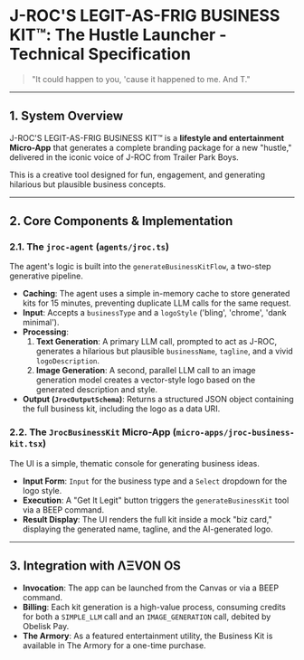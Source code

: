 # J-ROC'S LEGIT-AS-FRIG BUSINESS KIT™: The Hustle Launcher - Technical Specification

> "It could happen to you, 'cause it happened to me. And T."

---

## 1. System Overview

J-ROC'S LEGIT-AS-FRIG BUSINESS KIT™ is a **lifestyle and entertainment Micro-App** that generates a complete branding package for a new "hustle," delivered in the iconic voice of J-ROC from Trailer Park Boys.

This is a creative tool designed for fun, engagement, and generating hilarious but plausible business concepts.

---

## 2. Core Components & Implementation

### 2.1. The `jroc-agent` (`agents/jroc.ts`)
The agent's logic is built into the `generateBusinessKitFlow`, a two-step generative pipeline.
- **Caching**: The agent uses a simple in-memory cache to store generated kits for 15 minutes, preventing duplicate LLM calls for the same request.
- **Input**: Accepts a `businessType` and a `logoStyle` ('bling', 'chrome', 'dank minimal').
- **Processing**:
  1.  **Text Generation**: A primary LLM call, prompted to act as J-ROC, generates a hilarious but plausible `businessName`, `tagline`, and a vivid `logoDescription`.
  2.  **Image Generation**: A second, parallel LLM call to an image generation model creates a vector-style logo based on the generated description and style.
- **Output (`JrocOutputSchema`)**: Returns a structured JSON object containing the full business kit, including the logo as a data URI.

### 2.2. The `JrocBusinessKit` Micro-App (`micro-apps/jroc-business-kit.tsx`)
The UI is a simple, thematic console for generating business ideas.
- **Input Form**: `Input` for the business type and a `Select` dropdown for the logo style.
- **Execution**: A "Get It Legit" button triggers the `generateBusinessKit` tool via a BEEP command.
- **Result Display**: The UI renders the full kit inside a mock "biz card," displaying the generated name, tagline, and the AI-generated logo.

---

## 3. Integration with ΛΞVON OS

- **Invocation**: The app can be launched from the Canvas or via a BEEP command.
- **Billing**: Each kit generation is a high-value process, consuming credits for both a `SIMPLE_LLM` call and an `IMAGE_GENERATION` call, debited by Obelisk Pay.
- **The Armory**: As a featured entertainment utility, the Business Kit is available in The Armory for a one-time purchase.
